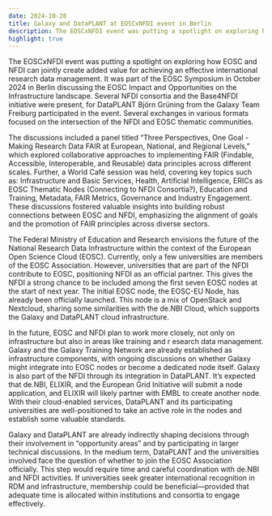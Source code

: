 ```yaml
---
date: 2024-10-28
title: Galaxy and DataPLANT at EOSCxNFDI event in Berlin
description: The EOSCxNFDI event was putting a spotlight on exploring how EOSC and NFDI can jointly create added value for achieving an effective international research data management ...
highlight: true
---
```

The EOSCxNFDI event was putting a spotlight on exploring how EOSC and NFDI can jointly create added value for achieving an
effective international research data management. It was part of the EOSC Symposium in October 2024 in Berlin discussing the 
EOSC Impact and Opportunities on the Infrastructure landscape. Several NFDI consortia and the Base4NFDI initiative were 
present, for DataPLANT Björn Grüning from the Galaxy Team Freiburg participated in the event. Several exchanges in various 
formats focused on the intersection of the NFDI and EOSC thematic communities.

The discussions included a panel titled “Three Perspectives, One Goal - Making Research Data FAIR at European, National, 
and Regional Levels,” which explored collaborative approaches to implementing FAIR (Findable, Accessible, Interoperable, 
and Reusable) data principles across different scales. Further, a World Café session was held, covering key topics such as: 
Infrastructure and Basic Services, Health, Artificial Intelligence, ERICs as EOSC Thematic Nodes (Connecting to NFDI 
Consortia?), Education and Training, Metadata, FAIR Metrics, Governance and    Industry Engagement. These discussions 
fostered valuable insights into building robust connections between EOSC and NFDI, emphasizing the alignment of goals 
and the promotion of FAIR principles across diverse sectors.

The Federal Ministry of Education and Research envisions the future of the National Research Data Infrastructure within 
the context of the European Open Science Cloud (EOSC). Currently, only a few universities are members of the EOSC 
Association. However, universities that are part of the NFDI contribute to EOSC, positioning NFDI as an official partner. 
This gives the NFDI a strong chance to be included among the first seven EOSC nodes at the start of next year. The 
initial EOSC node, the EOSC-EU Node, has already been officially launched. This node is a mix of OpenStack and Nextcloud, 
sharing some similarities with the de.NBI Cloud, which supports the Galaxy and DataPLANT cloud infrastructure.

In the future, EOSC and NFDI plan to work more closely, not only on infrastructure but also in areas like training and r
esearch data management. Galaxy and the Galaxy Training Network are already established as infrastructure components, 
with ongoing discussions on whether Galaxy might integrate into EOSC nodes or become a dedicated node itself. Galaxy is 
also part of the NFDI through its integration in DataPLANT. It’s expected that de.NBI, ELIXIR, and the European Grid 
Initiative will submit a node application, and ELIXIR will likely partner with EMBL to create another node. With their 
cloud-enabled services, DataPLANT and its participating universities are well-positioned to take an active role in the 
nodes and establish some valuable standards.

Galaxy and DataPLANT are already indirectly shaping decisions through their involvement in “opportunity areas” and by 
participating in larger technical discussions. In the medium term, DataPLANT and the universities involved face the 
question of whether to join the EOSC Association officially. This step would require time and careful coordination 
with de.NBI and NFDI activities. If universities seek greater international recognition in RDM and infrastructure, 
membership could be beneficial—provided that adequate time is allocated within institutions and consortia to engage 
effectively.
